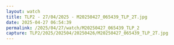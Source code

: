 ```yaml
---
layout: watch
title: TLP2 - 27/04/2025 - M20250427_065439_TLP_2T.jpg
date: 2025-04-27 06:54:39
permalink: /2025/04/27/watch/M20250427_065439_TLP_2
capture: TLP2/2025/202504/20250426/M20250427_065439_TLP_2T.jpg
---
```

